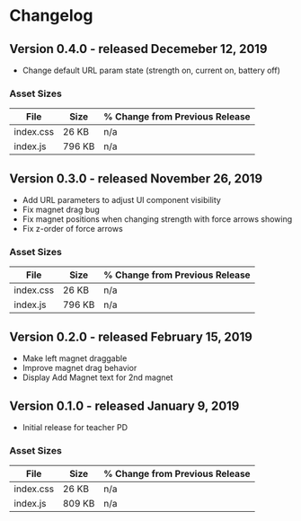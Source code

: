 # Changelog

## Version 0.4.0 - released Decemeber 12, 2019

- Change default URL param state (strength on, current on, battery off)

### Asset Sizes

| File | Size | % Change from Previous Release |
|---|---|---|
| index.css | 26 KB | n/a |
| index.js | 796 KB | n/a |

## Version 0.3.0 - released November 26, 2019

- Add URL parameters to adjust UI component visibility
- Fix magnet drag bug
- Fix magnet positions when changing strength with force arrows showing
- Fix z-order of force arrows

### Asset Sizes

| File | Size | % Change from Previous Release |
|---|---|---|
| index.css | 26 KB | n/a |
| index.js | 796 KB | n/a |

## Version 0.2.0 - released February 15, 2019

- Make left magnet draggable
- Improve magnet drag behavior
- Display Add Magnet text for 2nd magnet

## Version 0.1.0 - released January 9, 2019

- Initial release for teacher PD

### Asset Sizes

| File | Size | % Change from Previous Release |
|---|---|---|
| index.css | 26 KB | n/a |
| index.js | 809 KB | n/a |
